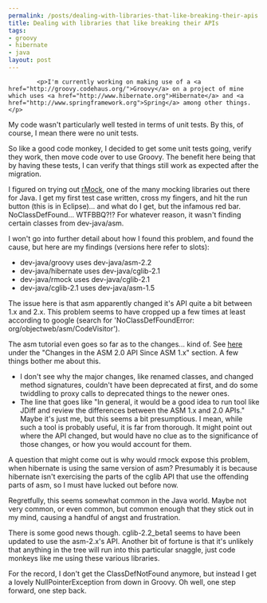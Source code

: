 ```yaml
--- 
permalink: /posts/dealing-with-libraries-that-like-breaking-their-apis
title: Dealing with libraries that like breaking their APIs
tags: 
- groovy
- hibernate
- java
layout: post
---
```


			<p>I'm currently working on making use of a <a href="http://groovy.codehaus.org/">Groovy</a> on a project of mine which uses <a href="http://www.hibernate.org">Hibernate</a> and <a href="http://www.springframework.org">Spring</a> among other things.</p>

<p>My code wasn't particularly well tested in terms of unit tests. By this, of course, I mean there were no unit tests.</p>

<p>So like a good code monkey, I decided to get some unit tests going, verify they work, then move code over to use Groovy. The benefit here being that by having these tests, I can verify that things still work as expected after the migration.</p>

<p>I figured on trying out <a href="http://rmock.sourceforge.net">rMock</a>, one of the many mocking libraries out there for Java. I get my first test case written, cross my fingers, and hit the run button (this is in Eclipse)... and what do I get, but the infamous red bar. NoClassDefFound... WTFBBQ?!? For whatever reason, it wasn't finding certain classes from dev-java/asm.</p>

<p>I won't go into further detail about how I found this problem, and found the cause, but here are my findings (versions here refer to slots):</p>

<ul>
<li>dev-java/groovy uses dev-java/asm-2.2</li>
<li>dev-java/hibernate uses dev-java/cglib-2.1</li>
<li>dev-java/rmock uses dev-java/cglib-2.1</li>
<li>dev-java/cglib-2.1 uses dev-java/asm-1.5</li></ul>

<p>The issue here is that asm apparently changed it's API quite a bit between 1.x and 2.x. This problem seems to have cropped up a few times at least according to google (search for 'NoClassDefFoundError: org/objectweb/asm/CodeVisitor').</p>

<p>The asm tutorial even goes so far as to the changes... kind of. See <a href="http://asm.objectweb.org/doc/tutorial-asm-2.0.html">here</a> under the "Changes in the ASM 2.0 API Since ASM 1.x" section. A few things bother me about this.
</p><ul>
<li>I don't see why the major changes, like renamed classes, and changed method signatures, couldn't have been deprecated at first, and do some twiddling to proxy calls to deprecated things to the newer ones.</li>
<li>The line that goes like "In general, it would be a good idea to run tool like JDiff and review the differences between the ASM 1.x and 2.0 APIs." Maybe it's just me, but this seems a bit presumptious. I mean, while such a tool is probably useful, it is far from thorough. It might point out where the API changed, but would have no clue as to the significance of those changes, or how you would account for them.</li></ul>

<p>A question that might come out is why would rmock expose this problem, when hibernate is using the same version of asm? Presumably it is because hibernate isn't exercising the parts of the cglib API that use the offending parts of asm, so I must have lucked out before now.</p>

<p>Regretfully, this seems somewhat common in the Java world. Maybe not very common, or even common, but common enough that they stick out in my mind, causing a handful of angst and frustration.</p>

<p>There is some good news though. cglib-2.2_beta1 seems to have been updated to use the asm-2.x's API. Another bit of fortune is that it's unlikely that anything in the tree will run into this particular snaggle, just code monkeys like me using these various libraries.</p>

<p>For the record, I don't get the ClassDefNotFound anymore, but instead I get a lovely NullPointerException from down in Groovy. Oh well, one step forward, one step back.</p>					